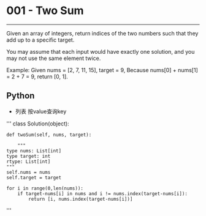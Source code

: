 # 001 - Two Sum

---

Given an array of integers, return indices of the two numbers such that they add up to a specific target.

You may assume that each input would have exactly one solution, and you may not use the same element twice.

Example:
Given nums = [2, 7, 11, 15], target = 9,
Because nums[0] + nums[1] = 2 + 7 = 9, return [0, 1].

## Python

*	列表 按value查询key

'''
class Solution(object):

    def twoSum(self, nums, target):

        """
	type nums: List[int]
	type target: int
	rtype: List[int]
	"""
	self.nums = nums
	self.target = target

	for i in range(0,len(nums)):
		if target-nums[i] in nums and i != nums.index(target-nums[i]):
			return [i, nums.index(target-nums[i])]
'''
